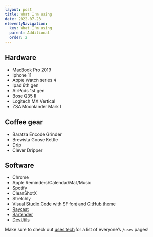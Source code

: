 ```yaml
---
layout: post
title: What I'm using
date: 2022-07-23
eleventyNavigation:
  key: What I'm using
  parent: Additional
  order: 2
---
```


## Hardware

- MacBook Pro 2019
- Iphone 11
- Apple Watch series 4
- Ipad 6th gen
- AirPods 1st gen
- Bose Q35 II
- Logitech MX Vertical
- ZSA Moonlander Mark I

## Coffee gear

- Baratza Encode Grinder
- Brewista Goose Kettle
- Drip
- Clever Dripper

## Software

- Chrome
- Apple Reminders/Calendar/Mail/Music
- Spotify
- CleanShotX
- Stretchly
- [Visual Studio Code](https://code.visualstudio.com) with SF font and [GitHub theme](https://marketplace.visualstudio.com/items?itemName=GitHub.github-vscode-theme)
- [Raycast](https://www.raycast.com)
- [Bartender](https://www.macbartender.com)
- [DevUtils](https://devutils.com)

Make sure to check out [uses.tech](https://uses.tech/) for a list of everyone’s `/uses` pages!
